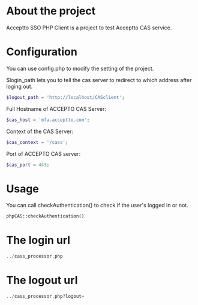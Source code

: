 About the project
=======================
Acceptto SSO PHP Client is a project to test Acceptto CAS service.

Configuration
=======================
You can use config.php to modify the setting of the project.

$login_path lets you to tell the cas server to redirect to which address after loging out.
``` PHP
$logout_path = 'http://localhost/CASclient';
```
Full Hostname of ACCEPTO CAS Server:
``` PHP
$cas_host = 'mfa.acceptto.com';
```

Context of the CAS Server:
``` PHP
$cas_context = '/cass';
```

Port of ACCEPTO CAS server:
``` PHP
$cas_port = 443;
```

Usage
=======================
You can call checkAuthentication() to check if the user's logged in or not.
``` PHP
phpCAS::checkAuthentication()
```

The login url
=======================
``` PHP
../cass_processor.php
```

The logout url
=======================
``` PHP
../cass_processor.php?logout=
```

